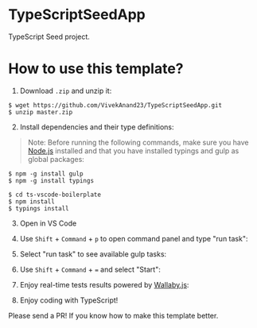 # TypeScriptSeedApp
TypeScript Seed project.

# How to use this template?

1) Download `.zip` and unzip it:
```
$ wget https://github.com/VivekAnand23/TypeScriptSeedApp.git
$ unzip master.zip
```

2) Install dependencies and their type definitions:

> Note: Before running the following commands, make sure you have [Node.js]() installed and 
that you have installed typings and gulp as global packages:
```
$ npm -g install gulp
$ npm -g install typings
```

```
$ cd ts-vscode-boilerplate
$ npm install
$ typings install
```

3) Open in VS Code

4) Use `Shift` + `Command` + `p` to open command panel and type "run task":

5) Select "run task" to see available gulp tasks:

6) Use `Shift` + `Command` + `=` and select "Start":

7) Enjoy real-time tests results powered by [Wallaby.js](http://wallabyjs.com/):
 
8) Enjoy coding with TypeScript!

Please send a PR! If you know how to make this template better.
